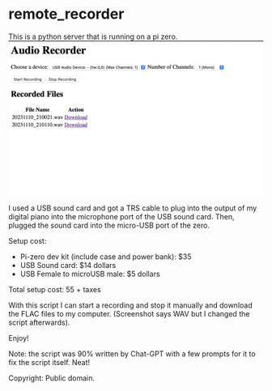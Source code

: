 # remote_recorder

This is a python server that is running on a pi zero.
![Screenshot of the webserver](./docs/screenshot.png)

I used a USB sound card and got a TRS cable to plug into the output of my digital piano into the microphone port of the USB sound card. Then, plugged the sound card into the micro-USB port of the zero.

Setup cost:

- Pi-zero dev kit (include case and power bank): $35
- USB Sound card: $14 dollars
- USB Female to microUSB male: $5 dollars

Total setup cost: 55 + taxes

With this script I can start a recording and stop it manually and download the FLAC files to my computer. (Screenshot says WAV but I changed the script afterwards).

Enjoy!

Note: the script was 90% written by Chat-GPT with a few prompts for it to fix the script itself. Neat!

Copyright: Public domain.
